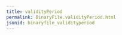 ```yaml
---
title: validityPeriod
permalink: BinaryFile.validityPeriod.html
jsonid: binaryfile_validityperiod
---
```

